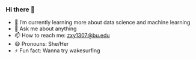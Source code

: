 ### Hi there 👋



- 🌱 I’m currently learning more about data science and machine learning
- 💬 Ask me about anything
- 📫 How to reach me: zxy1307@bu.edu
- 😄 Pronouns: She/Her
- ⚡ Fun fact: Wanna try wakesurfing


